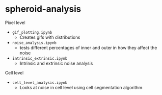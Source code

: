 # spheroid-analysis

Pixel level

- `gif_plotting.ipynb`
  - Creates gifs with distributions
- `noise_analysis.ipynb`
  - tests different percentages of inner and outer in how they affect the noise
- `intrinsic_extrinsic.ipynb`
  - Intrinsic and extrinsic noise analysis

Cell level

- `cell_level_analysis.ipynb`
  - Looks at noise in cell level using cell segmentation algorithm

